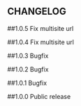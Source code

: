 CHANGELOG
---------

##1.0.5
Fix multisite url

##1.0.4
Fix multisite url

##1.0.3
Bugfix

##1.0.2
Bugfix

##1.0.1
Bugfix

##1.0.0
Public release